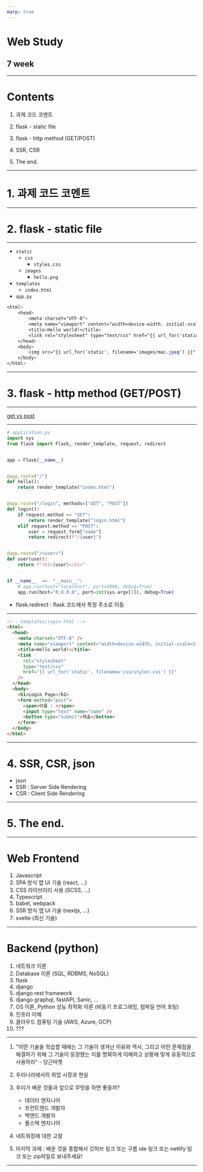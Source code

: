 ```yaml
---
marp: true
---
```


# Web Study

## 7 week

---

# Contents

1. 과제 코드 코멘트

2. flask - static file

3. flask - http method (GET/POST)

4. SSR, CSR

5. The end.

---

# 1. 과제 코드 코멘트

---

# 2. flask - static file

---

- `static`
  - `css`
    - `styles.css`
  - `images`
    - `hello.png`
- `templates`
  - `index.html`
- `app.py`

```css
<html>
    <head>
        <meta charset="UTF-8">
        <meta name="viewport" content="width=device-width, initial-scale=1.0">
        <title>Hello world!</title>
        <link rel="stylesheet" type="text/css" href="{{ url_for('static', filename='css/styles.css') }}" />
    </head>
    <body>
        <img src="{{ url_for('static', filename='images/mac.jpeg') }}" alt="img" />
    </body>
</html>
```

---

# 3. flask - http method (GET/POST)

---

[get vs post](https://www.tutorialspoint.com/http/http_methods.htm)

---

```python
# application.py
import sys
from flask import Flask, render_template, request, redirect


app = Flask(__name__)


@app.route("/")
def hello():
    return render_template("index.html")


@app.route("/login", methods=["GET", "POST"])
def login():
    if request.method == "GET":
        return render_template("login.html")
    elif request.method == "POST":
        user = request.form["name"]
        return redirect(f"/{user}")


@app.route("/<user>")
def user(user):
    return f"<h1>{user}</h1>"


if __name__  ==  "__main__":
    # app.run(host="localhost", port=5000, debug=True)
    app.run(host="0.0.0.0", port=int(sys.argv[1]), debug=True)
```

- flask.redirect : flask 코드에서 특정 주소로 이동

---

```html
<!-- templates/login.html -->
<html>
  <head>
    <meta charset="UTF-8" />
    <meta name="viewport" content="width=device-width, initial-scale=1.0" />
    <title>Hello world!</title>
    <link
      rel="stylesheet"
      type="text/css"
      href="{{ url_for('static', filename='css/styles.css') }}"
    />
  </head>
  <body>
    <h1>Login Page</h1>
    <form method="post">
      <span>이름 : </span>
      <input type="text" name="name" />
      <button type="submit">제출</button>
    </form>
  </body>
</html>
```

---

# 4. SSR, CSR, json

- json
- SSR : Server Side Rendering
- CSR : Client Side Rendering

---

# 5. The end.

---

# Web Frontend

1. Javascript
2. SPA 방식 앱 UI 기술 (react, ...)
3. CSS 라이브러리 사용 (SCSS, ...)
4. Typescript
5. babel, webpack
6. SSR 방식 앱 UI 기술 (nextjs, ...)
7. svelte (최신 기술)

---

# Backend (python)

1. 네트워크 이론
2. Database 이론 (SQL, RDBMS, NoSQL)
3. flask
4. django
5. django rest framework
6. django graphql, fastAPI, Sanic, ...
7. OS 이론, Python 성능 최적화 이론 (비동기 프로그래밍, 컴파일 언어 포팅)
8. 인프라 이해
9. 클라우드 컴퓨팅 기술 (AWS, Azure, GCP)
10. ???

---

1. "어떤 기술을 학습할 때에는 그 기술이 생겨난 이유와 역사, 그리고 어떤 문제점을 해결하기 위해 그 기술이 등장했는 지를 명확하게 이해하고 상황에 맞게 유동적으로 사용하라" - 당근마켓

2. 우리나라에서의 취업 시장과 현실

3. 우리가 배운 것들과 앞으로 무엇을 하면 좋을까?

   - 데이터 엔지니어
   - 프런트엔드 개발자
   - 백엔드 개발자
   - 풀스택 엔지니어

4. 네트워킹에 대한 고찰

5. 마지막 과제 : 배운 것을 종합해서 깃허브 링크 또는 구름 ide 링크 또는 netlify 링크 또는 zip파일로 보내주세요!

---
